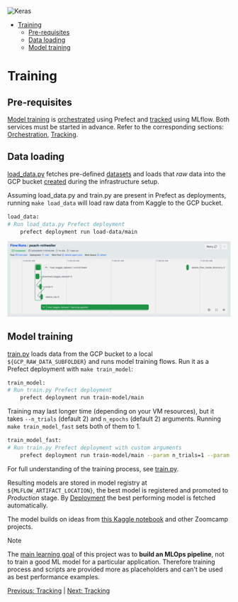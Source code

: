 ![Keras](https://img.shields.io/badge/Keras-%23D00000.svg?style=for-the-badge&logo=Keras&logoColor=white)

<!-- vscode-markdown-toc -->
- [Training](#training)
	- [Pre-requisites](#pre-requisites)
	- [Data loading](#data-loading)
	- [Model training](#model-training)

<!-- vscode-markdown-toc-config
	numbering=false
	autoSave=true
	/vscode-markdown-toc-config -->
<!-- /vscode-markdown-toc -->

# Training

## <a name='Pre-requisites'></a>Pre-requisites

[Model training](#model-training) is [orchestrated](../orchestration/README.md) using Prefect and [tracked](../tracking/README.md) using MLflow.
Both services must be started in advance. Refer to the corresponding sections: [Orchestration](../orchestration/README.md), [Tracking](../tracking/README.md).

## <a name='Dataloading'></a>Data loading
[load_data.py](../training/load_data.py) fetches pre-defined [datasets](../README.md#datasets) and loads that *raw* data into the GCP bucket [created](../infrastructure/README.md#gcp-infrastructure-setup-with-terraform) during the infrastructure setup.

Assuming load_data.py and train.py are present in Prefect as deployments, running `make load_data` will load raw data from Kaggle to the GCP bucket.
```bash
load_data:
# Run load_data.py Prefect deployment
    prefect deployment run load-data/main
```
<img src="../assets/tr1.png" alt="image" class="inline" width=900/>



## <a name='Modeltraining'></a>Model training

[train.py](../training/train.py) loads data from the GCP bucket to a local `${GCP_RAW_DATA_SUBFOLDER}` and runs model training flows.
Run it as a Prefect deployment with `make train_model`:
```bash
train_model:
# Run train.py Prefect deployment
	prefect deployment run train-model/main
```
Training may last longer time (depending on your VM resources), but it takes `--n_trials` (default 2) and `n_epochs` (default 2) arguments.
Running `make train_model_fast` sets both of them to 1.
```bash
train_model_fast:
# Run train.py Prefect deployment with custom arguments
	prefect deployment run train-model/main --param n_trials=1 --param n_epochs=1
```
For full understanding of the training process, see [train.py](./train.py).

Resulting models are stored in model registry at `${MLFLOW_ARTIFACT_LOCATION}`, the best model is registered and promoted to *Production* stage.
By [Deployment](../deployment/README.md) the best performing model is fetched automatically.

The model builds on ideas from [this Kaggle notebook](https://www.kaggle.com/code/madz2000/nlp-using-glove-embeddings-99-87-accuracy) and other Zoomcamp projects.

> [!NOTE]
> The [main learning goal](../README.md#project-goals) of this project was to **build an MLOps pipeline**, not to train a good ML model for a particular application. Therefore training process and scripts are provided more as placeholders and can't be used as best performance examples.


[Previous: Tracking](../tracking/README.md) | [Next: Tracking](../deployment/README.md)
